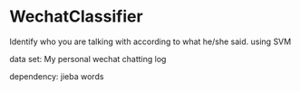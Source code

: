 # WechatClassifier
Identify who you are talking with according to what he/she said. using SVM

data set: My personal wechat chatting log

dependency: jieba words
